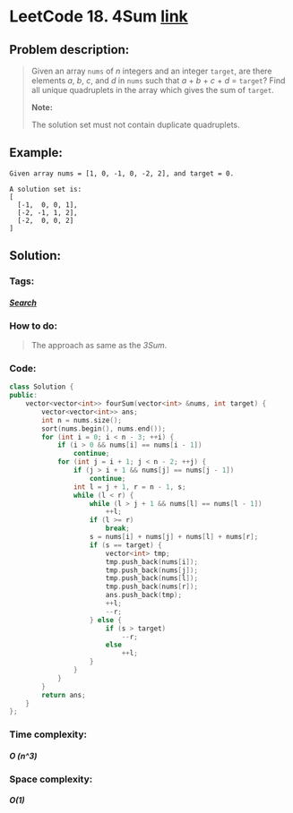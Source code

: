 # LeetCode 18. 4Sum [link](https://leetcode.com/problems/4sum/)

## Problem description:

> Given an array `nums` of *n* integers and an integer `target`, are there elements *a*, *b*, *c*, and *d* in `nums` such that *a* + *b* + *c* + *d* = `target`? Find all unique quadruplets in the array which gives the sum of `target`.
>
> **Note:**
>
> The solution set must not contain duplicate quadruplets.

## Example:

```
Given array nums = [1, 0, -1, 0, -2, 2], and target = 0.

A solution set is:
[
  [-1,  0, 0, 1],
  [-2, -1, 1, 2],
  [-2,  0, 0, 2]
]
```

## Solution:

### Tags:

#### *[Search](https://github.com/yang-233/Algorithm-note/tree/master/Search)*

### How to do:

> The approach as same as the *3Sum*.

### Code:

```c++
class Solution {
public:
    vector<vector<int>> fourSum(vector<int> &nums, int target) {
        vector<vector<int>> ans;
        int n = nums.size();
        sort(nums.begin(), nums.end());
        for (int i = 0; i < n - 3; ++i) {
            if (i > 0 && nums[i] == nums[i - 1])
                continue;
            for (int j = i + 1; j < n - 2; ++j) {
                if (j > i + 1 && nums[j] == nums[j - 1])
                    continue;
                int l = j + 1, r = n - 1, s;
                while (l < r) {
                    while (l > j + 1 && nums[l] == nums[l - 1])
                        ++l;
                    if (l >= r)
                        break;
                    s = nums[i] + nums[j] + nums[l] + nums[r];
                    if (s == target) {
                        vector<int> tmp;
                        tmp.push_back(nums[i]);
                        tmp.push_back(nums[j]);
                        tmp.push_back(nums[l]);
                        tmp.push_back(nums[r]);
                        ans.push_back(tmp);
                        ++l;
                        --r;
                    } else {
                        if (s > target)
                            --r;
                        else
                            ++l;
                    }
                }
            }
        }
        return ans;
    }
};
```

### Time complexity:

#### *O (n^3)*

### Space complexity:

#### *O(1)*


